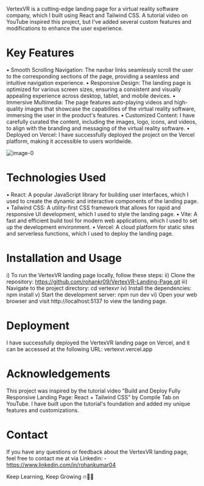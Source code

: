 VertexVR is a cutting-edge landing page for a virtual reality software company, which I built using React and Tailwind CSS. A tutorial video on YouTube inspired this project, but I've added several custom features and modifications to enhance the user experience.
# 

# Key Features
• Smooth Scrolling Navigation: The navbar links seamlessly scroll the user to the corresponding sections of the page, providing a seamless and intuitive navigation experience.
• Responsive Design: The landing page is optimized for various screen sizes, ensuring a consistent and visually appealing experience across desktop, tablet, and mobile devices.
• Immersive Multimedia: The page features auto-playing videos and high-quality images that showcase the capabilities of the virtual reality software, immersing the user in the product's features.
• Customized Content: I have carefully curated the content, including the images, logo, icons, and videos, to align with the branding and messaging of the virtual reality software.
• Deployed on Vercel: I have successfully deployed the project on the Vercel platform, making it accessible to users worldwide.

![image-0](https://github.com/rohankr09/VertexVR-Landing-Page/assets/112258054/daffbaad-ab36-47c8-a06c-6b375766163c)

# Technologies Used
• React: A popular JavaScript library for building user interfaces, which I used to create the dynamic and interactive components of the landing page.
• Tailwind CSS: A utility-first CSS framework that allows for rapid and responsive UI development, which I used to style the landing page.
• Vite: A fast and efficient build tool for modern web applications, which I used to set up the development environment.
• Vercel: A cloud platform for static sites and serverless functions, which I used to deploy the landing page.

# Installation and Usage
i) To run the VertexVR landing page locally, follow these steps:
ii) Clone the repository: https://github.com/rohankr09/VertexVR-Landing-Page.git
iii) Navigate to the project directory: cd vertexvr
iv) Install the dependencies: npm install
v) Start the development server: npm run dev
vi) Open your web browser and visit http://localhost:5137 to view the landing page.

# Deployment
I have successfully deployed the VertexVR landing page on Vercel, and it can be accessed at the following URL: vertexvr.vercel.app

# Acknowledgements
This project was inspired by the tutorial video "Build and Deploy Fully Responsive Landing Page: React + Tailwind CSS" by Compile Tab on YouTube. I have built upon the tutorial's foundation and added my unique features and customizations.

# Contact
If you have any questions or feedback about the VertexVR landing page, feel free to contact me at via Linkedin: - https://www.linkedin.com/in/rohankumar04

Keep Learning, Keep Growing 🔥🐱‍🏍
